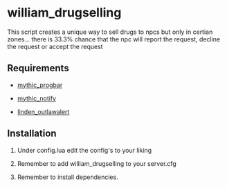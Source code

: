 # william_drugselling

This script creates a unique way to sell drugs to npcs but only in certian zones... there is 33.3% chance that the npc will report the request, decline the request or accept the request

## Requirements

- [mythic_progbar](https://github.com/HalCroves/mythic_progbar)

- [mythic_notify](https://github.com/mythicrp/mythic_notify)

- [linden_outlawalert](https://github.com/thelindat/linden_outlawalert)

## Installation

1. Under config.lua edit the config's to your liking

2. Remember to add william_drugselling to your server.cfg

3. Remember to install dependencies.
